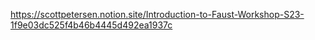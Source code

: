 https://scottpetersen.notion.site/Introduction-to-Faust-Workshop-S23-1f9e03dc525f4b46b4445d492ea1937c
